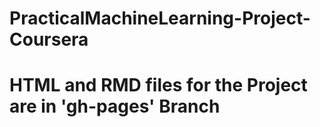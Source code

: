 # PracticalMachineLearning-Project-Coursera


# HTML and RMD files for the Project are in 'gh-pages' Branch
